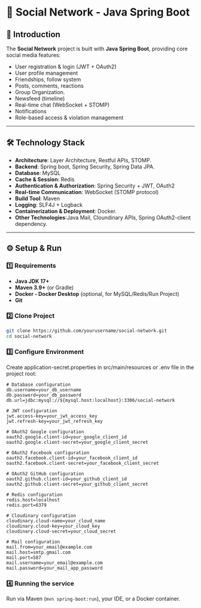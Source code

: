 # 📌 Social Network - Java Spring Boot

## 📖 Introduction
The **Social Network** project is built with **Java Spring Boot**, providing core social media features:  
- User registration & login (JWT + OAuth2)  
- User profile management  
- Friendships, follow system 
- Posts, comments, reactions
- Group Organization.
- Newsfeed (timeline)  
- Real-time chat (WebSocket + STOMP)  
- Notifications  
- Role-based access & violation management  

---

## 🛠️ Technology Stack
- **Architecture**: Layer Architecture, Restful APIs, STOMP.
- **Backend**: Spring boot, Spring Security, Spring Data JPA. 
- **Database**: MySQL 
- **Cache & Session**: Redis  
- **Authentication & Authorization**: Spring Security + JWT, OAuth2  
- **Real-time Communication**: WebSocket (STOMP protocol)  
- **Build Tool**: Maven 
- **Logging**: SLF4J + Logback  
- **Containerization & Deployment**: Docker.
- **Other Technologies**:Java Mail, Cloundinary APIs, Spring OAuth2-client dependency.
---

## ⚙️ Setup & Run

### 1️⃣ Requirements
- **Java JDK 17+**  
- **Maven 3.9+** (or Gradle)  
- **Docker - Docker Desktop** (optional, for MySQL/Redis/Run Project) 
- **Git**  


### 2️⃣ Clone Project
```bash
git clone https://github.com/yourusername/social-network.git
cd social-network
```

### 3️⃣ Configure Environment
Create application-secret.properties in src/main/resources or .env file in the project root:
```.env
# Database configuration
db.username=your_db_username
db.password=your_db_password
db.url=jdbc:mysql://${mysql.host:localhost}:3306/social-network

# JWT configuration
jwt.access-key=your_jwt_access_key
jwt.refresh-key=your_jwt_refresh_key

# OAuth2 Google configuration
oauth2.google.client-id=your_google_client_id
oauth2.google.client-secret=your_google_client_secret

# OAuth2 Facebook configuration
oauth2.facebook.client-id=your_facebook_client_id
oauth2.facebook.client-secret=your_facebook_client_secret

# OAuth2 GitHub configuration
oauth2.github.client-id=your_github_client_id
oauth2.github.client-secret=your_github_client_secret

# Redis configuration
redis.host=localhost
redis.port=6379

# Cloudinary configuration
cloudinary.cloud-name=your_cloud_name
cloudinary.cloud-key=your_cloud_key
cloudinary.cloud-secret=your_cloud_secret

# Mail configuration
mail.from=your_email@example.com
mail.host=smtp.gmail.com
mail.port=587
mail.username=your_email@example.com
mail.password=your_mail_app_password

```
### 4️⃣ Running the service
Run via Maven (`mvn spring-boot:run`), your IDE, or a Docker container.
